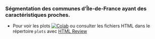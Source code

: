 ### Ségmentation des communes d’Île-de-France ayant des caractéristiques proches.

- Pour voir les plots [![Colab](https://camo.githubusercontent.com/84f0493939e0c4de4e6dbe113251b4bfb5353e57134ffd9fcab6b8714514d4d1/68747470733a2f2f636f6c61622e72657365617263682e676f6f676c652e636f6d2f6173736574732f636f6c61622d62616467652e737667)](https://colab.research.google.com/github/clevyy/Segmentation-des-communes-ile-france/blob/main/Segmentation_des_communes_d%E2%80%99ile_de_France.ipynb) ou consulter les fichiers HTML dans le répertoire `plots` avec [HTML Review](https://htmlpreview.github.io/)
